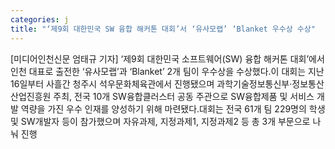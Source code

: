 ```yaml
---
categories: j
title: "‘제9회 대한민국 SW 융합 해커톤 대회’서 ‘유사모랩’ ‘Blanket 우수상 수상"
---
```

[미디어인천신문 엄태규 기자] ‘제9회 대한민국 소프트웨어(SW) 융합 해커톤 대회’에서 인천 대표로 출전한 ‘유사모랩’과 ‘Blanket’ 2개 팀이 우수상을 수상했다.이 대회는 지난 16일부터 사흘간 청주시 석우문화체육관에서 진행됐으며 과학기술정보통신부·정보통산산업진흥원 주최, 전국 10개 SW융합클러스터 공동 주관으로 SW융합제품 및 서비스 개발 역량을 가진 우수 인재를 양성하기 위해 마련됐다.대회는 전국 61개 팀 229명의 학생 및 SW개발자 등이 참가했으며 자유과제, 지정과제1, 지정과제2 등 총 3개 부문으로 나눠 진행